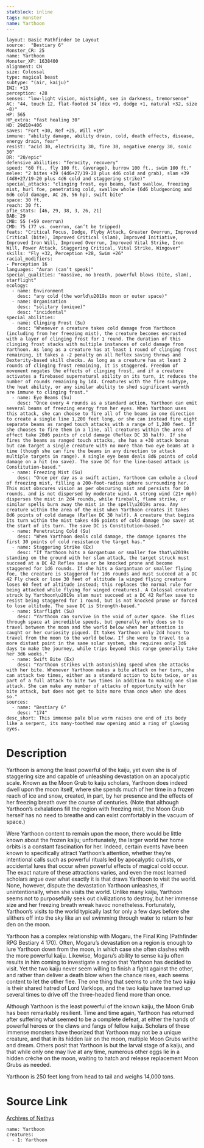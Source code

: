 ```yaml
---
statblock: inline
tags: monster
name: Yarthoon
---
```

```statblock
layout: Basic Pathfinder 1e Layout
source:  "Bestiary 6"
Monster_CR: 25
name: Yarthoon
Monster_XP: 1638400
alignment: CN
size: Colossal
type: magical beast
subtype: "(air, kaiju)"
INI: +13
perception: +28
senses: "low-light vision, mistsight, see in darkness, tremorsense"
AC: "44, touch 12, flat-footed 34 (dex +9, dodge +1, natural +32, size -8)"
HP: 565
HP_extra: "fast healing 30"
HD: 29d10+406
saves: "Fort +30, Ref +25, Will +19"
immune: "ability damage, ability drain, cold, death effects, disease, energy drain, fear"
resist: "acid 30, electricity 30, fire 30, negative energy 30, sonic 30"
DR: "20/epic"
defensive_abilities: "ferocity, recovery"
speed: "60 ft., fly 100 ft. (average), burrow 100 ft., swim 100 ft."
melee: "2 bites +39 (4d6+27/19-20 plus 4d6 cold and grab), slam +39 (4d8+27/19-20 plus 4d6 cold and staggering strike)"
special_attacks: "clinging frost, eye beams, fast swallow, freezing mist, hurl foe, penetrating cold, swallow whole (6d6 bludgeoning and 6d6 cold damage, AC 26, 56 hp), swift bite"
space: 30 ft.
reach: 30 ft.
pf1e_stats: [46, 29, 38, 3, 26, 21]
BAB: 29
CMB: 55 (+59 overrun)
CMD: 75 (77 vs. overrun, can’t be tripped)
feats: "Critical Focus, Dodge, Flyby Attack, Greater Overrun, Improved Critical (bite), Improved Critical (slam), Improved Initiative, Improved Iron Will, Improved Overrun, Improved Vital Strike, Iron Will, Power Attack, Staggering Critical, Vital Strike, Wingover"
skills: "Fly +32, Perception +28, Swim +26"
racial_modifiers:
- Perception 16
languages: "Auran (can’t speak)"
special_qualities: "massive, no breath, powerful blows (bite, slam), starflight"
ecology:
  - name: Environment
    desc: "any cold (the world\u2019s moon or outer space)"
  - name: Organisation
    desc: "solitary (unique)"
    desc: "incidental"
special_abilities:
  - name: Clinging Frost (Su)
    desc: "Whenever a creature takes cold damage from Yarthoon (including from her freezing mist), the creature becomes encrusted with a layer of clinging frost for 1 round. The duration of this clinging frost stacks with multiple instances of cold damage from Yarthoon. As long as a creature has at least 1 round of clinging frost remaining, it takes a -2 penalty on all Reflex saving throws and Dexterity-based skill checks. As long as a creature has at least 2 rounds of clinging frost remaining, it is staggered. Freedom of movement negates the effects of clinging frost, and if a creature activates a firebased supernatural ability on its turn, it reduces the number of rounds remaining by 1d4. Creatures with the fire subtype, the heat ability, or any similar ability to shed significant warmth are immune to clinging frost."
  - name: Eye Beams (Su)
    desc: "Once every 4 rounds as a standard action, Yarthoon can emit several beams of freezing energy from her eyes. When Yarthoon uses this attack, she can choose to fire all of the beams in one direction to create a single line 1,200 feet long, or she can instead fire eight separate beams as ranged touch attacks with a range of 1,200 feet. If she chooses to fire them in a line, all creatures within the area of effect take 20d6 points of cold damage (Reflex DC 38 half). If she fires the beams as ranged touch attacks, she has a +30 attack bonus but can target a single creature with no more than two eye beams at a time (though she can fire the beams in any direction to attack multiple targets in range). A single eye beam deals 8d6 points of cold damage on a hit (no save). The save DC for the line-based attack is Constitution-based."
  - name: Freezing Mist (Su)
    desc: "Once per day as a swift action, Yarthoon can exhale a cloud of freezing mist, filling a 200-foot-radius sphere surrounding her. This mist obscures vision as per obscuring mist and persists for 10 rounds, and is not dispersed by moderate wind. A strong wind (21+ mph) disperses the mist in 2d4 rounds, while fireball, flame strike, or similar spells burn away the mist in the spell\u2019s area. Any creature within the area of the mist when Yarthoon creates it takes 8d6 points of cold damage (Reflex DC 38 half). A creature that begins its turn within the mist takes 4d6 points of cold damage (no save) at the start of its turn. The save DC is Constitution-based."
  - name: Penetrating Cold (Su)
    desc: "When Yarthoon deals cold damage, the damage ignores the first 30 points of cold resistance the target has."
  - name: Staggering Strike (Ex)
    desc: "If Yarthoon hits a Gargantuan or smaller foe that\u2019s standing on the ground with her slam attack, the target struck must succeed at a DC 42 Reflex save or be knocked prone and become staggered for 1d6 rounds. If she hits a Gargantuan or smaller flying foe, the creature is staggered for 1d6 rounds and must succeed at a DC 42 Fly check or lose 30 feet of altitude (a winged flying creature loses 60 feet of altitude instead; this replaces the normal rule for being attacked while flying for winged creatures). A Colossal creature struck by Yarthoon\u2019s slam must succeed at a DC 42 Reflex save to resist being staggered for 1 round, but is not knocked prone or forced to lose altitude. The save DC is Strength-based."
  - name: Starflight (Su)
    desc: "Yarthoon can survive in the void of outer space. She flies through space at incredible speeds, but generally only does so to travel between the moon and the world below when her attention is caught or her curiosity piqued. It takes Yarthoon only 2d4 hours to travel from the moon to the world below. If she were to travel to a more distant point in the same solar system, she requires only 3d6 days to make the journey, while trips beyond this range generally take her 3d6 weeks."
  - name: Swift Bite (Ex)
    desc: "Yarthoon strikes with astonishing speed when she attacks with her bite. Whenever Yarthoon makes a bite attack on her turn, she can attack two times, either as a standard action to bite twice, or as part of a full attack to bite two times in addition to making one slam attack. She can make any number of attacks of opportunity with her bite attack, but does not get to bite more than once when she does so."
sources:
  - name: "Bestiary 6"
    desc: "174"
desc_short: This immense pale blue worm raises one end of its body like a serpent, its many-toothed maw opening amid a ring of glowing eyes.
```
# Description
Yarthoon is among the least powerful of the kaiju, yet even she is of staggering size and capable of unleashing devastation on an apocalyptic scale. Known as the Moon Grub to kaiju scholars, Yarthoon does indeed dwell upon the moon itself, where she spends much of her time in a frozen reach of ice and snow, created, in part, by her presence and the effects of her freezing breath over the course of centuries. (Note that although Yarthoon’s exhalations fill the region with freezing mist, the Moon Grub herself has no need to breathe and can exist comfortably in the vacuum of space.) 

Were Yarthoon content to remain upon the moon, there would be little known about the frozen kaiju; unfortunately, the larger world her home orbits is a constant fascination for her. Indeed, certain events have been known to specifically attract Yarthoon’s attention, whether they’re intentional calls such as powerful rituals led by apocalyptic cultists, or accidental lures that occur when powerful effects of magical cold occur. The exact nature of these attractions varies, and even the most learned scholars argue over what exactly it is that draws Yarthoon to visit the world. None, however, dispute the devastation Yarthoon unleashes, if unintentionally, when she visits the world. Unlike many kaiju, Yarthoon seems not to purposefully seek out civilizations to destroy, but her immense size and her freezing breath wreak havoc nonetheless. Fortunately, Yarthoon’s visits to the world typically last for only a few days before she slithers off into the sky like an eel swimming through water to return to her den on the moon. 

Yarthoon has a complex relationship with Mogaru, the Final King (Pathfinder RPG Bestiary 4 170). Often, Mogaru’s devastation on a region is enough to lure Yarthoon down from the moon, in which case she often clashes with the more powerful kaiju. Likewise, Mogaru’s ability to sense kaiju often results in him coming to investigate a region that Yarthoon has decided to visit. Yet the two kaiju never seem willing to finish a fight against the other, and rather than deliver a death blow when the chance rises, each seems content to let the other flee. The one thing that seems to unite the two kaiju is their shared hatred of Lord Varklops, and the two kaiju have teamed up several times to drive off the three-headed fiend more than once. 

Although Yarthoon is the least powerful of the known kaiju, the Moon Grub has been remarkably resilient. Time and time again, Yarthoon has returned after suffering what seemed to be a complete defeat, at either the hands of powerful heroes or the claws and fangs of fellow kaiju. Scholars of these immense monsters have theorized that Yarthoon may not be a unique creature, and that in its hidden lair on the moon, multiple Moon Grubs writhe and dream. Others posit that Yarthoon is but the larval stage of a kaiju, and that while only one may live at any time, numerous other eggs lie in a hidden crèche on the moon, waiting to hatch and release replacement Moon Grubs as needed. 

Yarthoon is 250 feet long from head to tail and weighs 14,000 tons.
# Source Link
[Archives of Nethys](https://aonprd.com/MonsterDisplay.aspx?ItemName=Yarthoon)
```encounter-table
name: Yarthoon
creatures:
  - 1: Yarthoon
```
